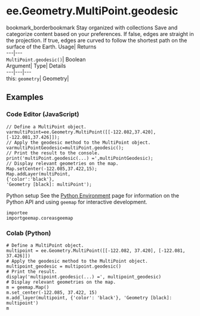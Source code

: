  
#  ee.Geometry.MultiPoint.geodesic 
bookmark_borderbookmark Stay organized with collections  Save and categorize content based on your preferences. 
If false, edges are straight in the projection. If true, edges are curved to follow the shortest path on the surface of the Earth. 
Usage| Returns  
---|---  
`MultiPoint.geodesic()`| Boolean  
Argument| Type| Details  
---|---|---  
this: `geometry`| Geometry|   
## Examples
### Code Editor (JavaScript)
```
// Define a MultiPoint object.
varmultiPoint=ee.Geometry.MultiPoint([[-122.082,37.420],[-122.081,37.426]]);
// Apply the geodesic method to the MultiPoint object.
varmultiPointGeodesic=multiPoint.geodesic();
// Print the result to the console.
print('multiPoint.geodesic(...) =',multiPointGeodesic);
// Display relevant geometries on the map.
Map.setCenter(-122.085,37.422,15);
Map.addLayer(multiPoint,
{'color':'black'},
'Geometry [black]: multiPoint');
```
Python setup
See the [ Python Environment](https://developers.google.com/earth-engine/guides/python_install) page for information on the Python API and using `geemap` for interactive development.
```
importee
importgeemap.coreasgeemap
```

### Colab (Python)
```
# Define a MultiPoint object.
multipoint = ee.Geometry.MultiPoint([[-122.082, 37.420], [-122.081, 37.426]])
# Apply the geodesic method to the MultiPoint object.
multipoint_geodesic = multipoint.geodesic()
# Print the result.
display('multipoint.geodesic(...) =', multipoint_geodesic)
# Display relevant geometries on the map.
m = geemap.Map()
m.set_center(-122.085, 37.422, 15)
m.add_layer(multipoint, {'color': 'black'}, 'Geometry [black]: multipoint')
m
```


